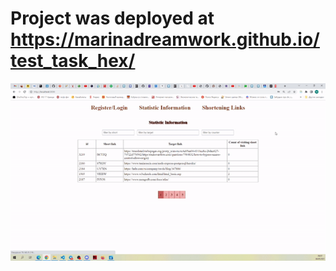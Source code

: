 # Project was deployed at https://marinadreamwork.github.io/test_task_hex/

![til](./public/ezgif.com-gif-maker.gif)